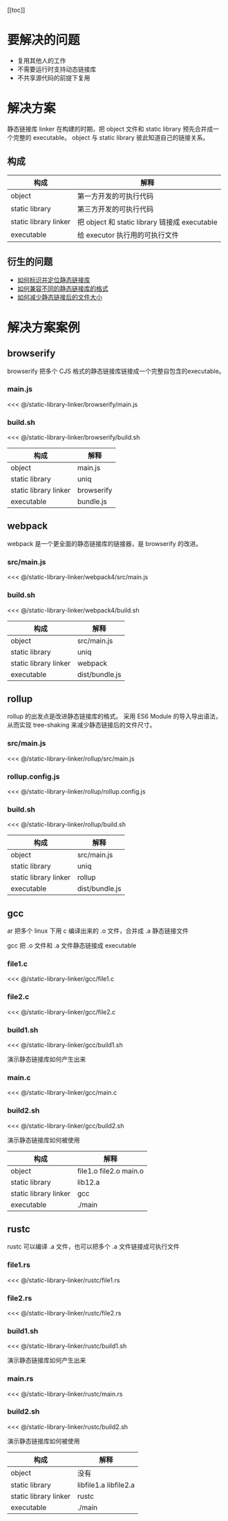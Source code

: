 [[toc]]

# 要解决的问题

* 复用其他人的工作
* 不需要运行时支持动态链接库
* 不共享源代码的前提下复用

# 解决方案

静态链接库 linker 在构建的时期，把 object 文件和 static library 预先合并成一个完整的 executable。
object 与 static library 彼此知道自己的链接关系。

## 构成

| 构成 | 解释 |
| --- | --- |
| object | 第一方开发的可执行代码 |
| static library | 第三方开发的可执行代码 |
| static library linker | 把 object 和 static library 链接成 executable |
| executable | 给 executor 执行用的可执行文件 |

## 衍生的问题

* [如何标识并定位静态链接库](static-library-resolver.md)
* [如何兼容不同的静态链接库的格式](static-library-adapter.md)
* [如何减少静态链接后的文件大小](symbol-stripper.md)

# 解决方案案例

## browserify

browserify 把多个 CJS 格式的静态链接库链接成一个完整自包含的executable。

### main.js
<<< @/static-library-linker/browserify/main.js

### build.sh
<<< @/static-library-linker/browserify/build.sh

| 构成 | 解释 |
| --- | --- |
| object | main.js |
| static library | uniq |
| static library linker | browserify |
| executable | bundle.js |

## webpack

webpack 是一个更全面的静态链接库的链接器，是 browserify 的改进。

### src/main.js
<<< @/static-library-linker/webpack4/src/main.js

### build.sh
<<< @/static-library-linker/webpack4/build.sh

| 构成 | 解释 |
| --- | --- |
| object | src/main.js |
| static library | uniq |
| static library linker | webpack |
| executable | dist/bundle.js |

## rollup

rollup 的出发点是改进静态链接库的格式。
采用 ES6 Module 的导入导出语法，从而实现 tree-shaking 来减少静态链接后的文件尺寸。

### src/main.js
<<< @/static-library-linker/rollup/src/main.js

### rollup.config.js
<<< @/static-library-linker/rollup/rollup.config.js

### build.sh
<<< @/static-library-linker/rollup/build.sh

| 构成 | 解释 |
| --- | --- |
| object | src/main.js |
| static library | uniq |
| static library linker | rollup |
| executable | dist/bundle.js |

## gcc

ar 把多个 linux 下用 c 编译出来的 .o 文件，合并成 .a 静态链接文件

gcc 把 .o 文件和 .a 文件静态链接成 executable

### file1.c
<<< @/static-library-linker/gcc/file1.c

### file2.c
<<< @/static-library-linker/gcc/file2.c

### build1.sh
<<< @/static-library-linker/gcc/build1.sh

演示静态链接库如何产生出来

### main.c
<<< @/static-library-linker/gcc/main.c

### build2.sh
<<< @/static-library-linker/gcc/build2.sh

演示静态链接库如何被使用


| 构成 | 解释 |
| --- | --- |
| object | file1.o file2.o main.o |
| static library | lib12.a |
| static library linker | gcc |
| executable | ./main |

## rustc

rustc 可以编译 .a 文件，也可以把多个 .a 文件链接成可执行文件

### file1.rs
<<< @/static-library-linker/rustc/file1.rs

### file2.rs
<<< @/static-library-linker/rustc/file2.rs

### build1.sh
<<< @/static-library-linker/rustc/build1.sh

演示静态链接库如何产生出来

### main.rs
<<< @/static-library-linker/rustc/main.rs

### build2.sh
<<< @/static-library-linker/rustc/build2.sh

演示静态链接库如何被使用

| 构成 | 解释 |
| --- | --- |
| object | 没有 |
| static library | libfile1.a libfile2.a |
| static library linker | rustc |
| executable | ./main |

